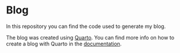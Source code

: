 # Blog

<!-- badges: start -->
<!-- badges: end -->

In this repository you can find the code used to generate my blog.

The blog was created using [Quarto](https://quarto.org/). You can find
more info on how to create a blog with Quarto in the
[documentation](https://quarto.org/docs/websites/website-blog.html).
